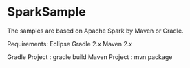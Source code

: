 # SparkSample
The samples are based on Apache Spark by Maven or Gradle.

Requirements:
              Eclipse 
              Gradle 2.x 
              Maven 2.x

Gradle Project : 
                gradle build
Maven Project :
                mvn package
